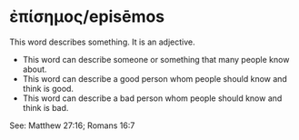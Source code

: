# ἐπίσημος/episēmos
This word describes something. It is an adjective.
* This word can describe someone or something that many people know about.
* This word can describe a good person whom people should know and think is good.
* This word can describe a bad person whom people should know and think is bad.

See: Matthew 27:16; Romans 16:7
